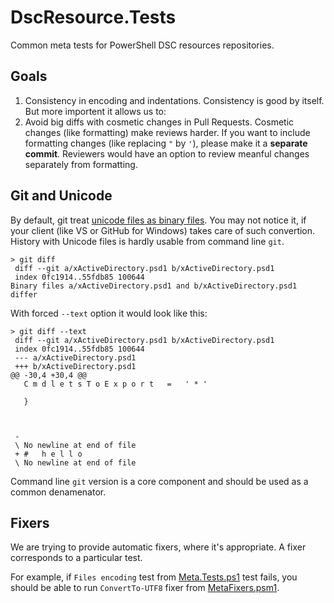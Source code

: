 # DscResource.Tests
Common meta tests for PowerShell DSC resources repositories.

## Goals

1. Consistency in encoding and indentations. 
Consistency is good by itself. But more importent it allows us to:
2. Avoid big diffs with cosmetic changes in Pull Requests. 
Cosmetic changes (like formatting) make reviews harder.
If you want to include formatting changes (like replacing `"` by `'`), 
please make it a **separate commit**. 
Reviewers would have an option to review meanful changes separately from formatting.

## Git and Unicode

By default, git treat [unicode files as binary files](http://stackoverflow.com/questions/6855712/why-does-git-treat-this-text-file-as-a-binary-file).
You may not notice it, if your client (like VS or GitHub for Windows) takes care of such convertion. 
History with Unicode files is hardly usable from command line `git`.

```
> git diff
 diff --git a/xActiveDirectory.psd1 b/xActiveDirectory.psd1
 index 0fc1914..55fdb85 100644
Binary files a/xActiveDirectory.psd1 and b/xActiveDirectory.psd1 differ
```

With forced `--text` option it would look like this:

```
> git diff --text
 diff --git a/xActiveDirectory.psd1 b/xActiveDirectory.psd1
 index 0fc1914..55fdb85 100644
 --- a/xActiveDirectory.psd1
 +++ b/xActiveDirectory.psd1
@@ -30,4 +30,4 @@
   C m d l e t s T o E x p o r t   =   ' * ' 
  
   } 
  
   
  
 - 
 \ No newline at end of file
 + #   h e l l o 
 \ No newline at end of file
```

Command line `git` version is a core component and should be used as a common denamenator.

## Fixers

We are trying to provide automatic fixers, where it's appropriate. 
A fixer corresponds to a particular test.

For example, if `Files encoding` test from [Meta.Tests.ps1](Meta.Tests.ps1) test fails, 
you should be able to run `ConvertTo-UTF8` fixer from [MetaFixers.psm1](MetaFixers.psm1).
